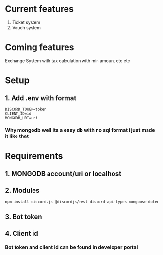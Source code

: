 # Current features

1. Ticket system
2. Vouch system

# Coming features

Exchange System with tax calculation with min amount etc etc

# Setup
## 1. Add .env with format
```
DISCORD_TOKEN=token
CLIENT_ID=id
MONGODB_URI=uri
```
### Why mongodb well its a easy db with no sql format i just made it like that
# Requirements
## 1. MONGODB account/uri or localhost
## 2. Modules
```bash
npm install discord.js @discordjs/rest discord-api-types mongoose dotenv
```
## 3. Bot token
## 4. Client id
### Bot token and client id can be found in developer portal


